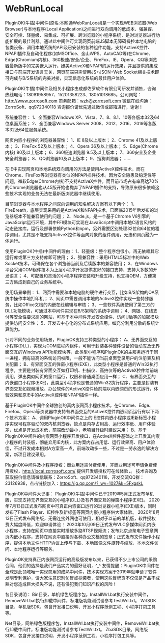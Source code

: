 ﻿# WebRunLocal
   PluginOK(牛插)中间件(原名:本网通WebRunLocal)是一个实现WEB浏览器(Web Browser)与本地程序(Local Application)之间进行双向调用的低成本、强兼容、安全可控、轻量级、易集成、可扩展、跨浏览器的小程序系统，是对浏览器进行功能扩展的最佳利器。通过此中间件可实现网页前端JS脚本无障碍操控本地电脑的各类设备、调用本地系统的API及已安装的各种组件功能，支持ActiveX控件、NPAPI插件及自动化程序(如MSOffice、金山WPS、AutoCAD等)在Chrome、Edge(Chromium内核)、360极速/安全/企业、FireFox、IE、Opera、QQ等浏览器最新版中的完美嵌入运行，媲美ActiveX和NPAPI的运行效果，并且提供的集成接口与前端开发语言无关，网页前端只需使用JS+JSON+Web Socket相关技术即可完成与B/S系统的完美对接，实现信息化系统的最佳用户体验。

PluginOK(牛插)中间件及相关小程序由成都佐罗软件有限公司研发并销售，咨询热线电话：18081958957、15201358223、18051018685，公司网站：http://www.zorrosoft.com 商务邮箱：wzh@zorrosoft.com 微信在线沟通：ZorroSoft、qq972340118 咨询报价请优先通过微信或邮箱进行，谢谢！

系统兼容性：
1、全面兼容Windows XP、Vista、7、8、8.1、10等各版本32及64位桌面系统；
2、全面兼容Windows Server 2008、2012、2016、2019等各版本32及64位服务系统。

网页内嵌小程序的浏览器兼容性：
1、IE 8及以上版本；
2、Chrome 41及以上版本；
3、FireFox 52及以上版本；
4、Opera 36及以上版本；
5、Edge(Chrome内核) 80及以上版本；
6、360极速浏览器 9.5及以上版本；
7、360安全及企业安全浏览器；
8、QQ浏览器10及以上版本；
9、搜狗浏览器；
......

   在IE中实现网页和本地系统双向调用的方法是使用ActiveX控件技术，而在Chrome、FireFox等浏览器有类似的NPAPI插件技术。因为安全隐患及稳定性等问题，微软Edge(Chrome内核)不支持ActiveX控件，而目前市场占有率高达70%的Chrome浏览器也从45版开始也抛弃了NPAPI插件的支持，导致原来很多依赖这些技术实现的业务无法在最新版浏览器中继续使用。

目前浏览器与本地程序之间双向调用的知名解决方案有以下两个：
1、FireBreath，底层实现采用的是ActiveX和NPAPI技术，已面临2015年后发布的浏览器版本不能兼容使用的问题；
2、Node.js，是一个基于Chrome V8引擎的JavaScript运行环境，其中FFI模块可实现在JavaScript中调用本地C语言风格的动态链接库。运行及部署依赖Python和npm，另外需要区别处理32位和64位的程序调用，尤其是不能支持ActiveX控件等面向对象的组件调用，无法和网页融为一体运行。

使用PluginOK(牛插)中间件的理由：
1、轻量级：整个程序包很小，再无依赖其它运行库或第三方支持库即可使用；
2、强兼容性：采用HTML5标准中的Web Socket技术，可确保在各个浏览器当前及后续版本的兼容使用；
3、在Windows平台采用COM组件技术为上层小程序开发提供友好的接口支持，支持大多数的开发语言；
4、可配置和灵活的小程序程序安装和升级支持，也支持OEM，方便第三方集成到自己的业务系统中。

使用场景举例：
1、网页中需要和本地电脑的硬件进行交互，比如B/S架构的OA系统中操作本地打印机；
2、网页中需要调用本地的ActiveX控件实现一些特殊服务，比如Office文档的内嵌在线编辑与审核；
3、一些软件系统使用了第三方的DLL功能模块，可通过本中间件实现在B/S架构的系统中调用；
4、网银、在线支付等安全性要求高的网站，可基于本中间件开发安全控件、访问U盾等的加密模块提供访问安全性；
5、开发去中心化的分布式系统应用，如充分利用分散的系统计算能力。

针对不同的业务使用场景，PluginOK支持三种类型的小程序：
A、无界面交互的小程序(DLL)，实现为COM进程内组件，可用于封装各种硬件设备的驱动库及无界面交互的Windows API功能模块等，此类型小程序和PluginOK的主服务运行于同一进程，拥有较高的系统访问权限，一般不能访问当前桌面登录用户的注册表及相关配置；
B、有界面交互的弹窗小程序(EXE)，此类型小程序是普通的Win32执行程序，主要是封装有界面交互如打印机、扫描仪、高拍仪等的ActiveX控件给前端调用，弹出类似网页的窗口运行，权限和普通桌面应用一样；
C、有界面交互的内嵌窗口小程序(EXE)，此类型小程序也是普通的Win32执行程序，主要是封装有界面交互如视频播放、办公软件的ActiveX控件给前端以内嵌网页的形式运行，体验效果和原IE中的ActiveX控件和NPAPI插件一样。

基于PluginOK中间件全球独创的真内嵌网页小程序技术，在Chrome、Edge、Firefox、Opera等浏览器中支持有界面交互的ActiveX控件内嵌网页运行有以下两个技术方案：
A、调用PluginOK中间件之上的IE控件内嵌小程序或IE新标签小程序实现可程序驱动的双内核浏览器，缺点是内存占用高、运行效率低、用户体验差，优点是开发成本低，前端改动最小，老项目升级时建议采用；
B、基于PluginOK中间件的内嵌网页小程序开发接口，在ActiveX控件基础之上开发其内嵌小程序的封装版，彻底弃用IE内核，此方案内存占用低、运行效果高、用户体验佳，不过开发成本相对A方案高一点，前端改动多一些，不过是一劳永逸的解决方案，新项目建议采用。

PluginOK中间件及小程序授权：商业用途需付费使用，非商业用途可申请免费使用授权，http://local.zorrosoft.com/ 提供开发版授权可在线体验，。
技术咨询及获取报价信息请微信联系：ZorroSoft、qq972340118，开发交流QQ群：23126938，点击链接加入：https://jq.qq.com/?_wv=1027&k=5FxgskL

PluginOK中间件大记事：
PluginOK(牛插)中间件已于2019年5月正式发布单机版，实现支持无界面交互的小程序(DLL)及有界面交互的弹窗小程序(EXE)。
2020年7月13日正式发布网页中可真正内嵌窗口运行的浏览器小程序(EXE)版本，同时发布了Flash Player、IE控件及新标签等网页内嵌小程序供大家体验。
2020年8月13日正式发布网络版，无需连接外网也可使用，相对于以前的单机版，软件授权费大幅度降低，欢迎申请体验！
2020年10月09日正式发布VLC多媒体网页内嵌小程序，支持在网页中直接实时播放多路RTSP视频流；发布北京点聚电子签章网页内嵌小程序，支持在网页中直接对各种办公文档的签章；正式发布文件操作小程序，提供本地文件HTTP协议上传与下载、本地图像文件旋转与缩放、本地文件访问、本地程序运行等服务。

PluginOK支持真正内嵌网页运行的高级版发布以来，已获得不少上市公司的采购合同，他们的选择是我们产品实力的最好证明，^_^
友情提醒：PluginOK中间件在全球是此领域唯一实现商用的成熟中间件，技术实现方案于2019年就申请了软件发明专利保护，请大家注意识别仿冒或抄袭者，使用这些冒牌货不仅仅是产品不成熟对您造成巨大损失不说，还有侵犯我们知识产权的风险！

各目录说明：
Bin目录，单机绿色版程序包，InstallWrl.bat执行安装中间件，RemoveWrl.bat执行卸载中间件，标准版功能测试请参考TestWrl.txt。
WrlSDK目录，单机版SDK，包含开发接口说明、开发小程序范例工程、小程序打包工具等。

Net目录，网络绿色版程序包，InstallWrl.bat执行安装中间件，RemoveWrl.bat执行卸载中间件，标准版功能测试请参考TestWrl.txt。
ZbaSDK目录，网络版SDK，包含开发接口说明、开发小程序范例工程、小程序打包工具等。

